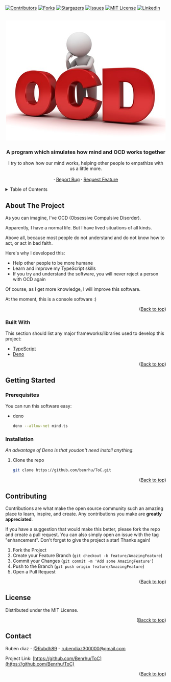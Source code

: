 <div id="top"></div>

[![Contributors][contributors-shield]][contributors-url]
[![Forks][forks-shield]][forks-url]
[![Stargazers][stars-shield]][stars-url]
[![Issues][issues-shield]][issues-url]
[![MIT License][license-shield]][license-url]
[![LinkedIn][linkedin-shield]][linkedin-url]


<!-- PROJECT LOGO -->
<br />
<div align="center">
    <img src="./src/assets/img/toc_logo.jpg" alt="Logo" >

  <h3 align="center">A program which simulates how mind and OCD works together</h3>

  <p align="center">
    I try to show how our mind works, helping other people to empathize with us a little more.
    <br />
    <br />
    ·
    <a href="https://github.com/Benrhu/TOC/issues">Report Bug</a>
    ·
    <a href="https://github.com/Benrhu/TOC/issues">Request Feature</a>
  </p>
</div>



<!-- TABLE OF CONTENTS -->
<details>
  <summary>Table of Contents</summary>
  <ol>
    <li>
      <a href="#about-the-project">About The Project</a>
      <ul>
        <li><a href="#built-with">Built With</a></li>
      </ul>
    </li>
    <li>
      <a href="#getting-started">Getting Started</a>
      <ul>
        <li><a href="#prerequisites">Prerequisites</a></li>
        <li><a href="#installation">Installation</a></li>
      </ul>
    </li>
    <li><a href="#usage">Usage</a></li>
    <li><a href="#roadmap">Roadmap</a></li>
    <li><a href="#contributing">Contributing</a></li>
    <li><a href="#license">License</a></li>
    <li><a href="#contact">Contact</a></li>
    <li><a href="#acknowledgments">Acknowledgments</a></li>
  </ol>
</details>



<!-- ABOUT THE PROJECT -->
## About The Project

As you can imagine, I've OCD (Obsessive Compulsive Disorder).

Apparently, I have a normal life. But I have lived situations of all kinds.

Above all, because most people do not understand and do not know how to act, or act in bad faith.

Here's why I developed this:
* Help other people to be more humane
* Learn and improve my TypeScript skills
* If you try and understand the software, you will never reject a person with OCD again

Of course, as I get more knowledge, I will improve this software.

At the moment, this is a console software :)

<p align="right">(<a href="#top">Back to top</a>)</p>



### Built With

This section should list any major frameworks/libraries used to develop this project:

* [TypeScript](https://www.typescriptlang.org/)
* [Deno](https://deno.land)

<p align="right">(<a href="#top">Back to top</a>)</p>



<!-- GETTING STARTED -->
## Getting Started

### Prerequisites

You can run this software easy:
* deno
  ```sh
  deno --allow-net mind.ts
  ```
  
### Installation

_An advantage of Deno is that youdon't need install anything._

1. Clone the repo
   ```sh
   git clone https://github.com/benrhu/ToC.git
   ```
<p align="right">(<a href="#top">Back to top</a>)</p>

<!-- CONTRIBUTING -->
## Contributing

Contributions are what make the open source community such an amazing place to learn, inspire, and create. Any contributions you make are **greatly appreciated**.

If you have a suggestion that would make this better, please fork the repo and create a pull request. You can also simply open an issue with the tag "enhancement".
Don't forget to give the project a star! Thanks again!

1. Fork the Project
2. Create your Feature Branch (`git checkout -b feature/AmazingFeature`)
3. Commit your Changes (`git commit -m 'Add some AmazingFeature'`)
4. Push to the Branch (`git push origin feature/AmazingFeature`)
5. Open a Pull Request

<p align="right">(<a href="#top">Back to top</a>)</p>



<!-- LICENSE -->
## License

Distributed under the MIT License.

<p align="right">(<a href="#top">Bacck to top</a>)</p>

<!-- CONTACT -->
## Contact

Rubén díaz - [@Rubdh89](https://twitter.com/rubdh89) - rubendiaz300000@gmail.com

Project Link: [https://github.com/Benrhu/ToC](https://github.com/Benrhu/ToC)

<p align="right">(<a href="#top">Back to top</a>)</p>

<!-- MARKDOWN LINKS & IMAGES -->
<!-- https://www.markdownguide.org/basic-syntax/#reference-style-links -->
[contributors-shield]: https://img.shields.io/github/contributors/Berhu/ToC.svg?style=for-the-badge
[contributors-url]: https://github.com/Benrhu/ToC/graphs/contributors
[forks-shield]: https://img.shields.io/github/forks/Benrhu/Toc.svg?style=for-the-badge
[forks-url]: https://github.com/Benrhu/ToC/network/members
[stars-shield]: https://img.shields.io/github/stars/Benrhu/ToC.svg?style=for-the-badge
[stars-url]: https://github.com/Benrhu/ToC/stargazers
[issues-shield]: https://img.shields.io/github/issues/Benrhu/ToC.svg?style=for-the-badge
[issues-url]: https://github.com/Benrhu/ToC/issues
[license-shield]: https://img.shields.io/github/license/Benrhu/ToC.svg?style=for-the-badge
[license-url]: https://github.com/Benrhu/ToC/blob/master/LICENSE.txt
[linkedin-shield]: https://img.shields.io/badge/-LinkedIn-black.svg?style=for-the-badge&logo=linkedin&colorB=555
[linkedin-url]: https://linkedin.com/in/rubendiazhuelva